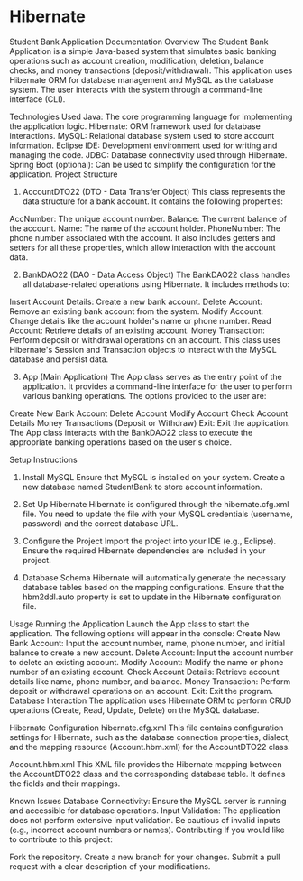 # Hibernate
Student Bank Application Documentation
Overview
The Student Bank Application is a simple Java-based system that simulates basic banking operations such as account creation, modification, deletion, balance checks, and money transactions (deposit/withdrawal). This application uses Hibernate ORM for database management and MySQL as the database system. The user interacts with the system through a command-line interface (CLI).

Technologies Used
Java: The core programming language for implementing the application logic.
Hibernate: ORM framework used for database interactions.
MySQL: Relational database system used to store account information.
Eclipse IDE: Development environment used for writing and managing the code.
JDBC: Database connectivity used through Hibernate.
Spring Boot (optional): Can be used to simplify the configuration for the application.
Project Structure
1. AccountDTO22 (DTO - Data Transfer Object)
This class represents the data structure for a bank account. It contains the following properties:

AccNumber: The unique account number.
Balance: The current balance of the account.
Name: The name of the account holder.
PhoneNumber: The phone number associated with the account.
It also includes getters and setters for all these properties, which allow interaction with the account data.

2. BankDAO22 (DAO - Data Access Object)
The BankDAO22 class handles all database-related operations using Hibernate. It includes methods to:

Insert Account Details: Create a new bank account.
Delete Account: Remove an existing bank account from the system.
Modify Account: Change details like the account holder's name or phone number.
Read Account: Retrieve details of an existing account.
Money Transaction: Perform deposit or withdrawal operations on an account.
This class uses Hibernate's Session and Transaction objects to interact with the MySQL database and persist data.

3. App (Main Application)
The App class serves as the entry point of the application. It provides a command-line interface for the user to perform various banking operations. The options provided to the user are:

Create New Bank Account
Delete Account
Modify Account
Check Account Details
Money Transactions (Deposit or Withdraw)
Exit: Exit the application.
The App class interacts with the BankDAO22 class to execute the appropriate banking operations based on the user's choice.

Setup Instructions
1. Install MySQL
Ensure that MySQL is installed on your system. Create a new database named StudentBank to store account information.

2. Set Up Hibernate
Hibernate is configured through the hibernate.cfg.xml file. You need to update the file with your MySQL credentials (username, password) and the correct database URL.

3. Configure the Project
Import the project into your IDE (e.g., Eclipse).
Ensure the required Hibernate dependencies are included in your project.
4. Database Schema
Hibernate will automatically generate the necessary database tables based on the mapping configurations. Ensure that the hbm2ddl.auto property is set to update in the Hibernate configuration file.

Usage
Running the Application
Launch the App class to start the application.
The following options will appear in the console:
Create New Bank Account: Input the account number, name, phone number, and initial balance to create a new account.
Delete Account: Input the account number to delete an existing account.
Modify Account: Modify the name or phone number of an existing account.
Check Account Details: Retrieve account details like name, phone number, and balance.
Money Transaction: Perform deposit or withdrawal operations on an account.
Exit: Exit the program.
Database Interaction
The application uses Hibernate ORM to perform CRUD operations (Create, Read, Update, Delete) on the MySQL database.

Hibernate Configuration
hibernate.cfg.xml
This file contains configuration settings for Hibernate, such as the database connection properties, dialect, and the mapping resource (Account.hbm.xml) for the AccountDTO22 class.

Account.hbm.xml
This XML file provides the Hibernate mapping between the AccountDTO22 class and the corresponding database table. It defines the fields and their mappings.

Known Issues
Database Connectivity: Ensure the MySQL server is running and accessible for database operations.
Input Validation: The application does not perform extensive input validation. Be cautious of invalid inputs (e.g., incorrect account numbers or names).
Contributing
If you would like to contribute to this project:

Fork the repository.
Create a new branch for your changes.
Submit a pull request with a clear description of your modifications.
